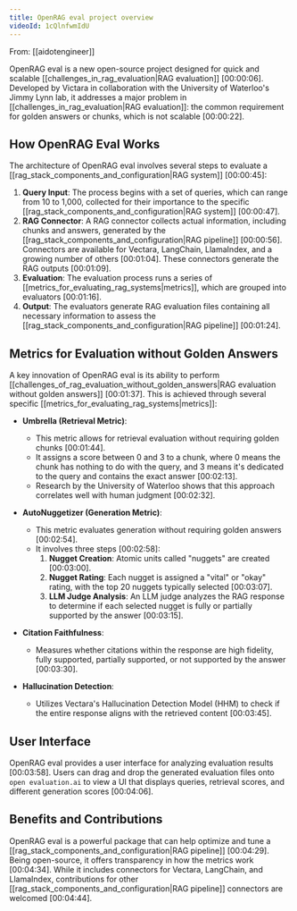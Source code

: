 ```yaml
---
title: OpenRAG eval project overview
videoId: 1cQlnfwmIdU
---
```


From: [[aidotengineer]] <br/> 

OpenRAG eval is a new open-source project designed for quick and scalable [[challenges_in_rag_evaluation|RAG evaluation]] <a class="yt-timestamp" data-t="00:00:06">[00:00:06]</a>. Developed by Victara in collaboration with the University of Waterloo's Jimmy Lynn lab, it addresses a major problem in [[challenges_in_rag_evaluation|RAG evaluation]]: the common requirement for golden answers or chunks, which is not scalable <a class="yt-timestamp" data-t="00:00:22">[00:00:22]</a>.

## How OpenRAG Eval Works

The architecture of OpenRAG eval involves several steps to evaluate a [[rag_stack_components_and_configuration|RAG system]] <a class="yt-timestamp" data-t="00:00:45">[00:00:45]</a>:

1.  **Query Input**: The process begins with a set of queries, which can range from 10 to 1,000, collected for their importance to the specific [[rag_stack_components_and_configuration|RAG system]] <a class="yt-timestamp" data-t="00:00:47">[00:00:47]</a>.
2.  **RAG Connector**: A RAG connector collects actual information, including chunks and answers, generated by the [[rag_stack_components_and_configuration|RAG pipeline]] <a class="yt-timestamp" data-t="00:00:56">[00:00:56]</a>. Connectors are available for Vectara, LangChain, LlamaIndex, and a growing number of others <a class="yt-timestamp" data-t="00:01:04">[00:01:04]</a>. These connectors generate the RAG outputs <a class="yt-timestamp" data-t="00:01:09">[00:01:09]</a>.
3.  **Evaluation**: The evaluation process runs a series of [[metrics_for_evaluating_rag_systems|metrics]], which are grouped into evaluators <a class="yt-timestamp" data-t="00:01:16">[00:01:16]</a>.
4.  **Output**: The evaluators generate RAG evaluation files containing all necessary information to assess the [[rag_stack_components_and_configuration|RAG pipeline]] <a class="yt-timestamp" data-t="00:01:24">[00:01:24]</a>.

## Metrics for Evaluation without Golden Answers

A key innovation of OpenRAG eval is its ability to perform [[challenges_of_rag_evaluation_without_golden_answers|RAG evaluation without golden answers]] <a class="yt-timestamp" data-t="00:01:37">[00:01:37]</a>. This is achieved through several specific [[metrics_for_evaluating_rag_systems|metrics]]:

*   **Umbrella (Retrieval Metric)**:
    *   This metric allows for retrieval evaluation without requiring golden chunks <a class="yt-timestamp" data-t="00:01:44">[00:01:44]</a>.
    *   It assigns a score between 0 and 3 to a chunk, where 0 means the chunk has nothing to do with the query, and 3 means it's dedicated to the query and contains the exact answer <a class="yt-timestamp" data-t="00:02:13">[00:02:13]</a>.
    *   Research by the University of Waterloo shows that this approach correlates well with human judgment <a class="yt-timestamp" data-t="00:02:32">[00:02:32]</a>.

*   **AutoNuggetizer (Generation Metric)**:
    *   This metric evaluates generation without requiring golden answers <a class="yt-timestamp" data-t="00:02:54">[00:02:54]</a>.
    *   It involves three steps <a class="yt-timestamp" data-t="00:02:58">[00:02:58]</a>:
        1.  **Nugget Creation**: Atomic units called "nuggets" are created <a class="yt-timestamp" data-t="00:03:00">[00:03:00]</a>.
        2.  **Nugget Rating**: Each nugget is assigned a "vital" or "okay" rating, with the top 20 nuggets typically selected <a class="yt-timestamp" data-t="00:03:07">[00:03:07]</a>.
        3.  **LLM Judge Analysis**: An LLM judge analyzes the RAG response to determine if each selected nugget is fully or partially supported by the answer <a class="yt-timestamp" data-t="00:03:15">[00:03:15]</a>.

*   **Citation Faithfulness**:
    *   Measures whether citations within the response are high fidelity, fully supported, partially supported, or not supported by the answer <a class="yt-timestamp" data-t="00:03:30">[00:03:30]</a>.

*   **Hallucination Detection**:
    *   Utilizes Vectara's Hallucination Detection Model (HHM) to check if the entire response aligns with the retrieved content <a class="yt-timestamp" data-t="00:03:45">[00:03:45]</a>.

## User Interface

OpenRAG eval provides a user interface for analyzing evaluation results <a class="yt-timestamp" data-t="00:03:58">[00:03:58]</a>. Users can drag and drop the generated evaluation files onto `open evaluation.ai` to view a UI that displays queries, retrieval scores, and different generation scores <a class="yt-timestamp" data-t="00:04:06">[00:04:06]</a>.

## Benefits and Contributions

OpenRAG eval is a powerful package that can help optimize and tune a [[rag_stack_components_and_configuration|RAG pipeline]] <a class="yt-timestamp" data-t="00:04:29">[00:04:29]</a>. Being open-source, it offers transparency in how the metrics work <a class="yt-timestamp" data-t="00:04:34">[00:04:34]</a>. While it includes connectors for Vectara, LangChain, and LlamaIndex, contributions for other [[rag_stack_components_and_configuration|RAG pipeline]] connectors are welcomed <a class="yt-timestamp" data-t="00:04:44">[00:04:44]</a>.